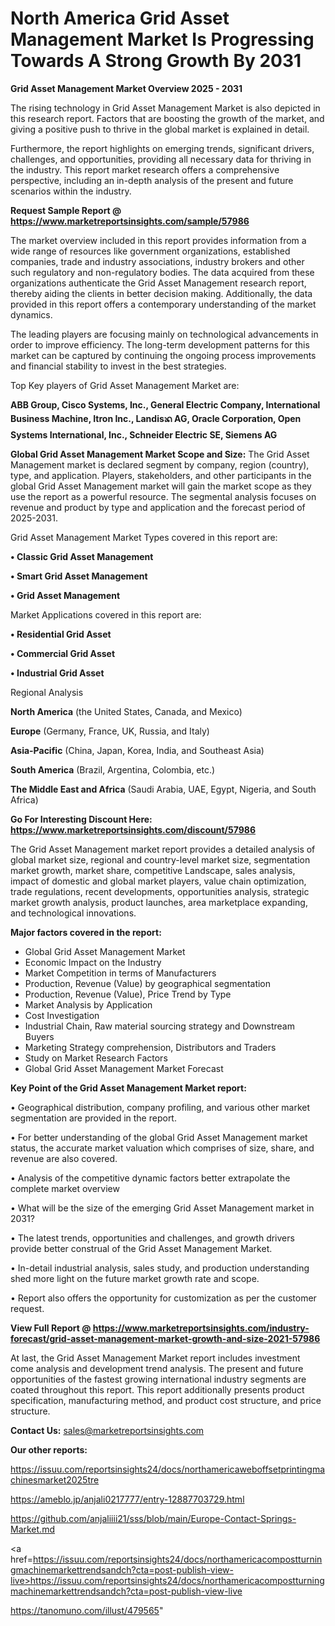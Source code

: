 # North America Grid Asset Management Market Is Progressing Towards A Strong Growth By 2031

<Strong> Grid Asset Management Market Overview 2025 - 2031</strong>

The rising technology in Grid Asset Management Market is also depicted in this research report. Factors that are boosting the growth of the market, and giving a positive push to thrive in the global market is explained in detail.

Furthermore, the report highlights on emerging trends, significant drivers, challenges, and opportunities, providing all necessary data for thriving in the industry. This report market research offers a comprehensive perspective, including an in-depth analysis of the present and future scenarios within the industry.

<strong>Request Sample Report @ <a href=https://www.marketreportsinsights.com/sample/57986>https://www.marketreportsinsights.com/sample/57986</a></strong>

The market overview included in this report provides information from a wide range of resources like government organizations, established companies, trade and industry associations, industry brokers and other such regulatory and non-regulatory bodies. The data acquired from these organizations authenticate the Grid Asset Management research report, thereby aiding the clients in better decision making. Additionally, the data provided in this report offers a contemporary understanding of the market dynamics.

The leading players are focusing mainly on technological advancements in order to improve efficiency. The long-term development patterns for this market can be captured by continuing the ongoing process improvements and financial stability to invest in the best strategies.

Top Key players of Grid Asset Management Market are:

<strong>ABB Group, Cisco Systems, Inc., General Electric Company, International Business Machine, Itron Inc., Landisᬪ AG, Oracle Corporation, Open Systems International, Inc., Schneider Electric SE, Siemens AG</strong>

<strong><b>Global Grid Asset Management Market Scope and Size:</b></strong>
The Grid Asset Management market is declared segment by company, region (country), type, and application. Players, stakeholders, and other participants in the global Grid Asset Management market will gain the market scope as they use the report as a powerful resource. The segmental analysis focuses on revenue and product by type and application and the forecast period of 2025-2031.

Grid Asset Management Market Types covered in this report are:

<strong>• Classic Grid Asset Management

• Smart Grid Asset Management

• Grid Asset Management</strong>

Market Applications covered in this report are:

<strong>• Residential Grid Asset

• Commercial Grid Asset

• Industrial Grid Asset</strong> 

Regional Analysis

<strong>North America</strong> (the United States, Canada, and Mexico)

<strong>Europe</strong> (Germany, France, UK, Russia, and Italy)

<strong>Asia-Pacific</strong> (China, Japan, Korea, India, and Southeast Asia)

<strong>South America</strong> (Brazil, Argentina, Colombia, etc.)

<strong>The Middle East and Africa</strong> (Saudi Arabia, UAE, Egypt, Nigeria, and South Africa)

<strong>Go For Interesting Discount Here: <a href=https://www.marketreportsinsights.com/discount/57986>https://www.marketreportsinsights.com/discount/57986</a></strong>

The Grid Asset Management market report provides a detailed analysis of global market size, regional and country-level market size, segmentation market growth, market share, competitive Landscape, sales analysis, impact of domestic and global market players, value chain optimization, trade regulations, recent developments, opportunities analysis, strategic market growth analysis, product launches, area marketplace expanding, and technological innovations.

<strong><b>Major factors covered in the report:</b></strong>
<ul>
  <li>Global Grid Asset Management Market </li>
  <li>Economic Impact on the Industry</li>
  <li>Market Competition in terms of Manufacturers</li>
  <li>Production, Revenue (Value) by geographical segmentation</li>
  <li>Production, Revenue (Value), Price Trend by Type</li>
  <li>Market Analysis by Application</li>
  <li>Cost Investigation</li>
  <li>Industrial Chain, Raw material sourcing strategy and Downstream Buyers</li>
  <li>Marketing Strategy comprehension, Distributors and Traders</li>
  <li>Study on Market Research Factors</li>
  <li>Global Grid Asset Management Market Forecast</li>
</ul>

<strong><b>Key Point of the Grid Asset Management Market report:</b></strong>

• Geographical distribution, company profiling, and various other market segmentation are provided in the report.

• For better understanding of the global Grid Asset Management market status, the accurate market valuation which comprises of size, share, and revenue are also covered.

• Analysis of the competitive dynamic factors better extrapolate the complete market overview

• What will be the size of the emerging Grid Asset Management market in 2031?

• The latest trends, opportunities and challenges, and growth drivers provide better construal of the Grid Asset Management Market.

• In-detail industrial analysis, sales study, and production understanding shed more light on the future market growth rate and scope.

• Report also offers the opportunity for customization as per the customer request.

<strong><b>View Full Report @ <a href=https://www.marketreportsinsights.com/industry-forecast/grid-asset-management-market-growth-and-size-2021-57986>https://www.marketreportsinsights.com/industry-forecast/grid-asset-management-market-growth-and-size-2021-57986</a></b></strong>


At last, the Grid Asset Management Market report includes investment come analysis and development trend analysis. The present and future opportunities of the fastest growing international industry segments are coated throughout this report. This report additionally presents product specification, manufacturing method, and product cost structure, and price structure.

<strong>Contact Us:</strong>
sales@marketreportsinsights.com

<strong>Our other reports:</strong>

<a href=https://issuu.com/reportsinsights24/docs/northamericaweboffsetprintingmachinesmarket2025tre>https://issuu.com/reportsinsights24/docs/northamericaweboffsetprintingmachinesmarket2025tre</a>

<a href=https://ameblo.jp/anjali0217777/entry-12887703729.html>https://ameblo.jp/anjali0217777/entry-12887703729.html</a>

<a href=https://github.com/anjaliiii21/sss/blob/main/Europe-Contact-Springs-Market.md>https://github.com/anjaliiii21/sss/blob/main/Europe-Contact-Springs-Market.md</a>

<a href=https://issuu.com/reportsinsights24/docs/northamericacompostturningmachinemarkettrendsandch?cta=post-publish-view-live>https://issuu.com/reportsinsights24/docs/northamericacompostturningmachinemarkettrendsandch?cta=post-publish-view-live</a>

<a href=https://tanomuno.com/illust/479565>https://tanomuno.com/illust/479565</a>"
